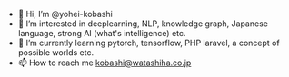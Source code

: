- 👋 Hi, I’m @yohei-kobashi
- 👀 I’m interested in deeplearning, NLP, knowledge graph, Japanese language, strong AI (what's intelligence) etc.
- 🌱 I’m currently learning pytorch, tensorflow, PHP laravel, a concept of possible worlds etc.
- 📫 How to reach me kobashi@watashiha.co.jp

<!---
yohei-kobashi/yohei-kobashi is a ✨ special ✨ repository because its `README.md` (this file) appears on your GitHub profile.
You can click the Preview link to take a look at your changes.
--->

